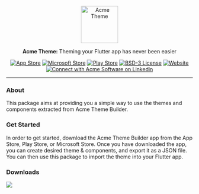 <p align="center">
<img src="https://raw.githubusercontent.com/MattHamburger/acme_theme_provider/main/images/acme_theme.png" height="100" alt="Acme Theme" />
</p>

<p align="center">
<strong>Acme Theme:</strong> Theming your Flutter app has never been easier
</p>

<p align="center">
<a href="https://apps.apple.com/np/app/acme-theme-builder/id1536335046"><img src="https://img.shields.io/badge/Download-App%20Store-blue" alt="App Store"></a>
<a href="https://apps.microsoft.com/store/detail/acme-theme-builder/9P69SSD49MVB?hl=en-ai&gl=ai"><img src="https://img.shields.io/badge/Download-Microsoft%20Store-orange" alt="Microsoft Store"></a>
<a href="https://play.google.com/store/apps/details?id=com.acmesoftware.theme&hl=en&gl=US"><img src="https://img.shields.io/badge/Download-Play%20Store-green" alt="Play Store"></a>
<a href="https://github.com/MattHamburger/acme_theme_provider/blob/main/LICENSE"><img src="https://img.shields.io/badge/License-BSD--3-informational" alt="BSD-3 License"></a>
<a href="https://acmesoftware.com"><img src="https://img.shields.io/website?url=https%3A%2F%2Facmesoftware.com" alt="Website"></a>
<a href="https://www.linkedin.com/company/acmesoftware"><img src="https://img.shields.io/badge/Connect--000?style=social&logo=linkedin" alt="Connect with Acme Software on Linkedin"></a>
</p>

---

### About

This package aims at providing you a simple way to use the themes and components extracted from Acme Theme Builder.

### Get Started

In order to get started, download the Acme Theme Builder app from the App Store, Play Store, or Microsoft Store. 
Once you have downloaded the app, you can create desired theme & components, and export it as a JSON file.
You can then use this package to import the theme into your Flutter app.

### Downloads
<a href="https://apps.apple.com/np/app/acme-theme-builder/id1536335046"><img src="https://raw.githubusercontent.com/MattHamburger/acme_theme_provider/main/images/app-store.svg"/></a>

